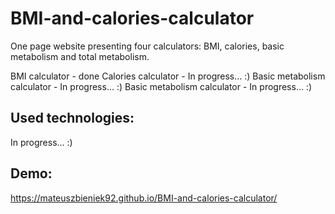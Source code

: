 # BMI-and-calories-calculator

 One page website presenting four calculators: BMI, calories, basic metabolism and total metabolism.
 
 BMI calculator - done 
 Calories calculator - In progress... :)
 Basic metabolism calculator - In progress... :)
 Basic metabolism calculator - In progress... :)
 
## Used technologies: 

In progress... :)

## Demo:

https://mateuszbieniek92.github.io/BMI-and-calories-calculator/
